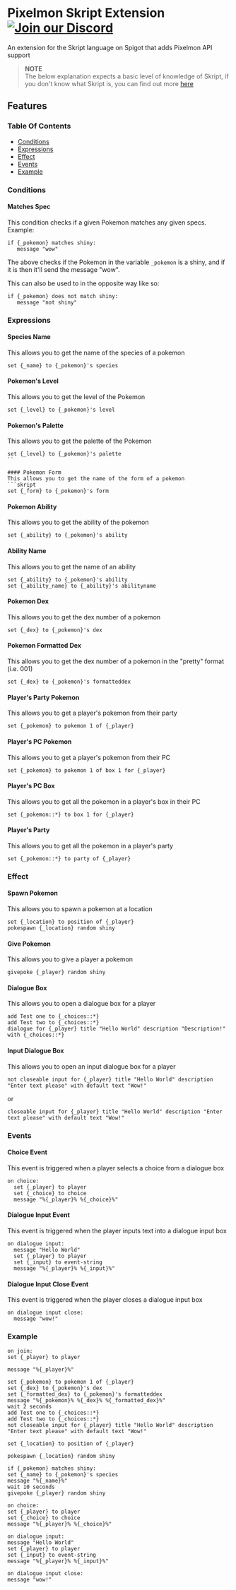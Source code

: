 # Pixelmon Skript Extension [![Join our Discord](https://img.shields.io/discord/831966641586831431.svg?logo=discord&label=)](https://discord.envyware.co.uk) 
An extension for the Skript language on Spigot that adds Pixelmon API support


> **NOTE** \
> The below explanation expects a basic level of knowledge of Skript, if you don't know what Skript is, you can find out more [here](https://www.spigotmc.org/resources/skript.114544/)

## Features

### Table Of Contents
- [Conditions](#conditions)
- [Expressions](#expressions)
- [Effect](#effect)
- [Events](#events)
- [Example](#example)

### Conditions

#### Matches Spec
This condition checks if a given Pokemon matches any given specs.
Example:
```skript
if {_pokemon} matches shiny:
   message "wow"
```

The above checks if the Pokemon in the variable `_pokemon` is a shiny, and if it is then it'll send the message "wow".

This can also be used to in the opposite way like so:
```skript
if {_pokemon} does not match shiny:
   message "not shiny"
```

### Expressions

#### Species Name
This allows you to get the name of the species of a pokemon
```skript
set {_name} to {_pokemon}'s species
```

#### Pokemon's Level
This allows you to get the level of the Pokemon
```skript
set {_level} to {_pokemon}'s level
```

#### Pokemon's Palette
This allows you to get the palette of the Pokemon
```skript
set {_level} to {_pokemon}'s palette
``

#### Pokemon Form
This allows you to get the name of the form of a pokemon
```skript
set {_form} to {_pokemon}'s form
```

#### Pokemon Ability
This allows you to get the ability of the pokemon
```skript
set {_ability} to {_pokemon}'s ability
```

#### Ability Name
This allows you to get the name of an ability
```skript
set {_ability} to {_pokemon}'s ability
set {_ability_name} to {_ability}'s abilityname
```

#### Pokemon Dex
This allows you to get the dex number of a pokemon
```skript
set {_dex} to {_pokemon}'s dex
```

#### Pokemon Formatted Dex
This allows you to get the dex number of a pokemon in the "pretty" format (i.e. 001)
```skript
set {_dex} to {_pokemon}'s formatteddex
```

#### Player's Party Pokemon
This allows you to get a player's pokemon from their party
```skript
set {_pokemon} to pokemon 1 of {_player}
```

#### Player's PC Pokemon
This allows you to get a player's pokemon from their PC
```skript
set {_pokemon} to pokemon 1 of box 1 for {_player}
```

#### Player's PC Box
This allows you to get all the pokemon in a player's box in their PC
```skript
set {_pokemon::*} to box 1 for {_player}
```

#### Player's Party
This allows you to get all the pokemon in a player's party
```skript
set {_pokemon::*} to party of {_player}
```

### Effect

#### Spawn Pokemon
This allows you to spawn a pokemon at a location
```skript
set {_location} to position of {_player}
pokespawn {_location} random shiny
```

#### Give Pokemon
This allows you to give a player a pokemon
```skript
givepoke {_player} random shiny
```

#### Dialogue Box
This allows you to open a dialogue box for a player
```skript
add Test one to {_choices::*}
add Test two to {_choices::*}
dialogue for {_player} title "Hello World" description "Description!" with {_choices::*}
```

#### Input Dialogue Box
This allows you to open an input dialogue box for a player
```skript
not closeable input for {_player} title "Hello World" description "Enter text please" with default text "Wow!"
```

or 
```skript
closeable input for {_player} title "Hello World" description "Enter text please" with default text "Wow!"
```

### Events

#### Choice Event
This event is triggered when a player selects a choice from a dialogue box
```skript
on choice:
  set {_player} to player
  set {_choice} to choice
  message "%{_player}% %{_choice}%"
```

#### Dialogue Input Event
This event is triggered when the player inputs text into a dialogue input box
```skript
on dialogue input:
  message "Hello World"
  set {_player} to player
  set {_input} to event-string
  message "%{_player}% %{_input}%"
```

#### Dialogue Input Close Event
This event is triggered when the player closes a dialogue input box
```skript
on dialogue input close:
  message "wow!"
```

### Example
```skript
on join:
set {_player} to player

message "%{_player}%"

set {_pokemon} to pokemon 1 of {_player}
set {_dex} to {_pokemon}'s dex
set {_formatted_dex} to {_pokemon}'s formatteddex
message "%{_pokemon}% %{_dex}% %{_formatted_dex}%"
wait 2 seconds
add Test one to {_choices::*}
add Test two to {_choices::*}
not closeable input for {_player} title "Hello World" description "Enter text please" with default text "Wow!"

set {_location} to position of {_player}

pokespawn {_location} random shiny

if {_pokemon} matches shiny:
set {_name} to {_pokemon}'s species
message "%{_name}%"
wait 10 seconds
givepoke {_player} random shiny

on choice:
set {_player} to player
set {_choice} to choice
message "%{_player}% %{_choice}%"

on dialogue input:
message "Hello World"
set {_player} to player
set {_input} to event-string
message "%{_player}% %{_input}%"

on dialogue input close:
message "wow!"
```